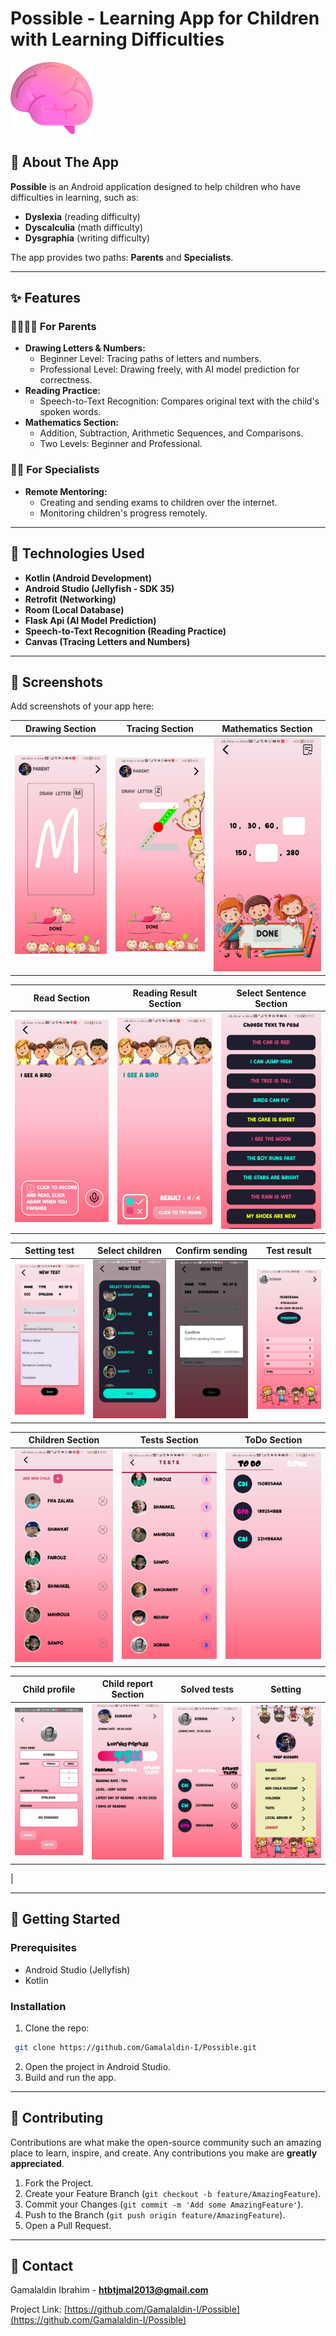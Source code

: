 # Possible - Learning App for Children with Learning Difficulties

![Logo](./PicsForRepo/brain.png)

## 📱 About The App
**Possible** is an Android application designed to help children who have difficulties in learning, such as:
- **Dyslexia** (reading difficulty)
- **Dyscalculia** (math difficulty)
- **Dysgraphia** (writing difficulty)

The app provides two paths: **Parents** and **Specialists**.

---

## ✨ Features
### 👨‍👩‍👧‍👦 For Parents
- **Drawing Letters & Numbers:**
  - Beginner Level: Tracing paths of letters and numbers.
  - Professional Level: Drawing freely, with AI model prediction for correctness.
- **Reading Practice:**
  - Speech-to-Text Recognition: Compares original text with the child's spoken words.
- **Mathematics Section:**
  - Addition, Subtraction, Arithmetic Sequences, and Comparisons.
  - Two Levels: Beginner and Professional.

### 🧑‍🏫 For Specialists
- **Remote Mentoring:**
  - Creating and sending exams to children over the internet.
  - Monitoring children's progress remotely.

---

## 🔧 Technologies Used
- **Kotlin (Android Development)**
- **Android Studio (Jellyfish - SDK 35)**
- **Retrofit (Networking)**
- **Room (Local Database)**
- **Flask Api (AI Model Prediction)**
- **Speech-to-Text Recognition (Reading Practice)**
- **Canvas (Tracing Letters and Numbers)**

---

## 📸 Screenshots
Add screenshots of your app here:

| Drawing Section | Tracing Section | Mathematics Section |
|-----------------|-----------------|---------------------|
| ![Drawing](./PicsForRepo/drawing.jpg) | ![Reading](./PicsForRepo/tracing.jpg) | ![Math](./PicsForRepo/Arithmetic.jpg) |

| Read Section | Reading Result Section | Select Sentence Section |
|-----------------|-----------------|---------------------|
| ![Drawing](./PicsForRepo/read.jpg) | ![Reading](./PicsForRepo/readingresult.jpg) | ![Math](./PicsForRepo/textToRead.jpg) |

| Setting test | Select children| Confirm sending | Test result |
|-----------------|-----------------|---------------------|---------------------|
| ![Drawing](./PicsForRepo/setExam1.jpg) | ![Reading](./PicsForRepo/selectChildren.jpg) | ![Math](./PicsForRepo/setExam.jpg) | ![Math](./PicsForRepo/testRes.jpg)



| Children Section | Tests Section | ToDo Section |
|-----------------|-----------------|---------------------|
| ![Drawing](./PicsForRepo/ChildrenTests.jpg) | ![Reading](./PicsForRepo/tests1.jpg) | ![Math](./PicsForRepo/toDo.jpg) |

| Child profile | Child report Section | Solved tests | Setting |
|-----------------|-----------------|---------------------|---------------------|
| ![Drawing](./PicsForRepo/childProf.jpg) | ![Reading](./PicsForRepo/rate1.jpg) | ![Math](./PicsForRepo/solvedTests.jpg) | ![Math](./PicsForRepo/profileMange.jpg)
|


---

## 🚀 Getting Started
### Prerequisites
- Android Studio (Jellyfish)
- Kotlin

### Installation
1. Clone the repo:
```bash
 git clone https://github.com/Gamalaldin-I/Possible.git
```
2. Open the project in Android Studio.
3. Build and run the app.

---

## 🤝 Contributing
Contributions are what make the open-source community such an amazing place to learn, inspire, and create. Any contributions you make are **greatly appreciated**.

1. Fork the Project.
2. Create your Feature Branch (`git checkout -b feature/AmazingFeature`).
3. Commit your Changes (`git commit -m 'Add some AmazingFeature'`).
4. Push to the Branch (`git push origin feature/AmazingFeature`).
5. Open a Pull Request.

---


## 📧 Contact
Gamalaldin Ibrahim - **htbtjmal2013@gmail.com**

Project Link: [https://github.com/Gamalaldin-I/Possible](https://github.com/Gamalaldin-I/Possible)
